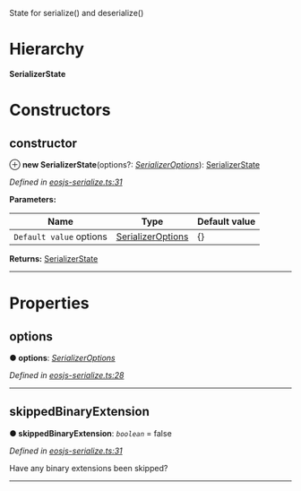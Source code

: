 

State for serialize() and deserialize()

# Hierarchy

**SerializerState**

# Constructors

<a id="constructor"></a>

##  constructor

⊕ **new SerializerState**(options?: *[SerializerOptions](../interfaces/serialize.serializeroptions.md)*): [SerializerState](serialize.serializerstate.md)

*Defined in [eosjs-serialize.ts:31](https://github.com/EOSIO/eosjs/blob/a2c7836/src/eosjs-serialize.ts#L31)*

**Parameters:**

| Name | Type | Default value |
| ------ | ------ | ------ |
| `Default value` options | [SerializerOptions](../interfaces/serialize.serializeroptions.md) |  {} |

**Returns:** [SerializerState](serialize.serializerstate.md)

___

# Properties

<a id="options"></a>

##  options

**● options**: *[SerializerOptions](../interfaces/serialize.serializeroptions.md)*

*Defined in [eosjs-serialize.ts:28](https://github.com/EOSIO/eosjs/blob/a2c7836/src/eosjs-serialize.ts#L28)*

___
<a id="skippedbinaryextension"></a>

##  skippedBinaryExtension

**● skippedBinaryExtension**: *`boolean`* = false

*Defined in [eosjs-serialize.ts:31](https://github.com/EOSIO/eosjs/blob/a2c7836/src/eosjs-serialize.ts#L31)*

Have any binary extensions been skipped?

___

